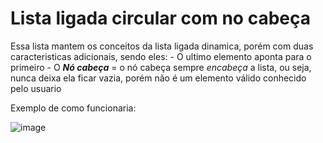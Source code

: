 # Lista ligada circular com no cabeça


Essa lista mantem os conceitos da lista ligada dinamica, porém com duas caracteristicas adicionais, sendo eles:
    - O ultimo elemento aponta para o primeiro
    - O ***Nó cabeça*** = o nó cabeça sempre *encabeça* a lista, ou seja, nunca deixa ela ficar vazia, porém não é um elemento válido conhecido pelo usuario


Exemplo de como funcionaria:

![image](https://user-images.githubusercontent.com/58439854/115474229-6a834c00-a213-11eb-9f1f-7aa5fc57ec52.png)